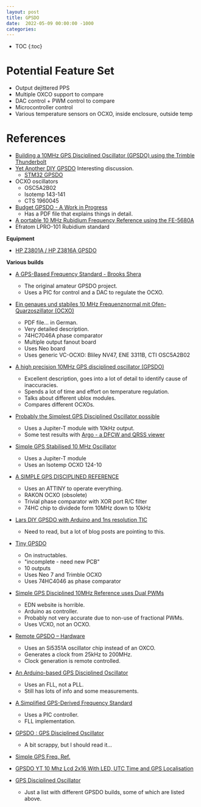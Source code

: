 ```yaml
---
layout: post
title: GPSDO
date:  2022-05-09 00:00:00 -1000
categories:
---
```


* TOC
{:toc}


# Potential Feature Set

* Output dejittered PPS
* Multiple OXCO support to compare
* DAC control + PWM control to compare
* Microcontroller control
* Various temperature sensors on OCXO, inside enclosure, outside temp


# References

*  [Building a 10MHz GPS Disciplined Oscillator (GPSDO) using the Trimble Thunderbolt](https://w6aer.com/10mhz-gps-disciplined-oscillator-gpsdo-trimble-thunderbolt/)
*  [Yet Another DIY GPSDO](https://www.eevblog.com/forum/projects/yet-another-diy-gpsdo-yes-another-one/)
    Interesting discussion.
    *  [STM32 GPSDO](https://github.com/AndrewBCN/STM32-GPSDO)
*  OCXO oscillators
    *  OSC5A2B02 
    *  Isotemp 143-141
    *  CTS 1960045
* [Budget GPSDO - A Work in Progress](https://www.eevblog.com/forum/projects/budget-gpsdo-a-work-in-progress/)
    *  Has a PDF file that explains things in detail.
* [A portable 10 MHz Rubidium Frequency Reference using the FE-5680A](https://www.ka7oei.com/10_MHz_Rubidium_FE-5680A.html)
* Efratom LPRO-101 Rubidium standard

**Equipment**

* [HP Z3801A / HP Z3816A GPSDO](http://www.realhamradio.com/GPS_Frequency_Standard.htm)

**Various builds**

* [A GPS-Based Frequency Standard - Brooks Shera](https://www.qsl.net/n9zia/wireless/QST_GPS.pdf)

    * The original amateur GPSDO project.
    * Uses a PIC for control and a DAC to regulate the OCXO.

* [Ein genaues und  stabiles 10 MHz Frequenznormal mit Ofen-Quarzoszillator (OCXO)](https://www.dl4zao.de/projekte/index.html#a1968)

    * PDF file... in German.
    * Very detailed description.
    * 74HC7046A phase comparator
    * Multiple output fanout board
    * Uses Neo board
    * Uses generic VC-OCXO: Bliley NV47, ENE 3311B, CTI OSC5A2B02

* [A high precision 10MHz GPS disciplined oscillator (GPSDO)](https://www.paulvdiyblogs.net/2020/07/a-high-precision-10mhz-gps-disciplined.html?m=1)

    * Excellent description, goes into a lot of detail to identify cause of inaccuracies.
    * Spends a lot of time and effort on temperature regulation.
    * Talks about different ublox modules.
    * Compares different OCXOs.

* [Probably the Simplest GPS Disciplined Oscillator possible](https://www.sdradio.eu/g4jnt/gpsdo.html)

    * Uses a Jupiter-T module with 10kHz output.
    * Some test results with [Argo - a DFCW and QRSS viewer](http://www.weaksignals.com/)

* [Simple GPS Stabilised 10 MHz Oscillator](http://jrmiller.online/projects/ministd/frqstd0.htm)

    * Uses a Jupiter-T module
    * Uses an Isotemp OCXO 124-10 

* [A SIMPLE GPS DISCIPLINED REFERENCE](https://www.qsl.net/zl1bpu/MICRO/SIMPLE/SimpleGPS.htm)

    * Uses an ATTINY to operate everything. 
    * RAKON OCXO (obsolete)
    * Trivial phase comparator with XOR port R/C filter
    * 74HC chip to dividede form 10MHz down to 10kHz

* [Lars DIY GPSDO with Arduino and 1ns resolution TIC](https://www.eevblog.com/forum/projects/lars-diy-gpsdo-with-arduino-and-1ns-resolution-tic/)

    * Need to read, but a lot of blog posts are pointing to this.

* [Tiny GPSDO](https://www.instructables.com/Tiny-GPSDO/)

    * On instructables.
    * "incomplete - need new PCB"
    * 10 outputs
    * Uses Neo 7 and Trimble OCXO
    * Uses 74HC4046 as phase comparator

* [Simple GPS Disciplined 10MHz Reference uses Dual PWMs](https://www.edn.com/simple-gps-disciplined-10mhz-reference-uses-dual-pwms/)

    * EDN website is horrible.
    * Arduino as controller.
    * Probably not very accurate due to non-use of fractional PWMs.
    * Uses VCXO, not an OCXO.

* [Remote GPSDO – Hardware](https://f1atb.fr/index.php/2021/07/27/remote-gpsdo-hardware/)

    * Uses an Si5351A oscillator chip instead of an OXCO.
    * Generates a clock from 25kHz to 200MHz.
    * Clock generation is remote controlled.

* [An Arduino-based GPS Disciplined Oscillator](https://k6jca.blogspot.com/2016/02/an-arduino-based-gps-disciplined.html)

    * Uses an FLL, not a PLL.
    * Still has lots of info and some measurements.

* [A Simplified GPS-Derived Frequency Standard](http://ve2zaz.net/GPS_Std/Downloads/VE2ZAZ_GPS_Derived_Std_QEX_09_10_2006.pdf)

    * Uses a PIC controller.
    * FLL implementation.

* [GPSDO : GPS Disciplined Oscillator](https://www.vk4adc.com/web/index.php/general-projects/34-frequency-stabilisation/140-gpsdo-project)

    * A bit scrappy, but I should read it...

* [Simple GPS Freq. Ref.](http://www.hanssummers.com/gpsref2.html)

* [GPSDO YT 10 Mhz Lcd 2x16 With LED, UTC Time and GPS Localisation](https://www.instructables.com/GPSDO-YT-10-Mhz-Lcd-2x16-With-LED/)

* [GPS Disciplined Oscillator](https://attila.kinali.ch/blog/2016/02/07/gps-disciplined-oscillator)

    * Just a list with different GPSDO builds, some of which are listed above.
